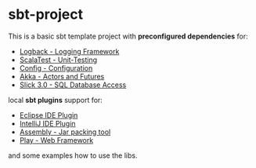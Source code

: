 # sbt-project

This is a basic sbt template project with **preconfigured dependencies** for:

* [Logback - Logging Framework](http://logback.qos.ch/)
* [ScalaTest - Unit-Testing](http://www.scalatest.org/)
* [Config - Configuration](https://github.com/typesafehub/config)
* [Akka - Actors and Futures](http://akka.io/)
* [Slick 3.0 - SQL Database Access](http://slick.typesafe.com/)

local **sbt plugins** support for:

* [Eclipse IDE Plugin](https://github.com/typesafehub/sbteclipse)
* [IntelliJ IDE Plugin](https://github.com/mpeltonen/sbt-idea)
* [Assembly - Jar packing tool](https://github.com/sbt/sbt-assembly)
* [Play - Web Framework](https://www.playframework.com/documentation/2.4.x/NewApplication#Create-a-new-application-without-Activator)

and some examples how to use the libs.
